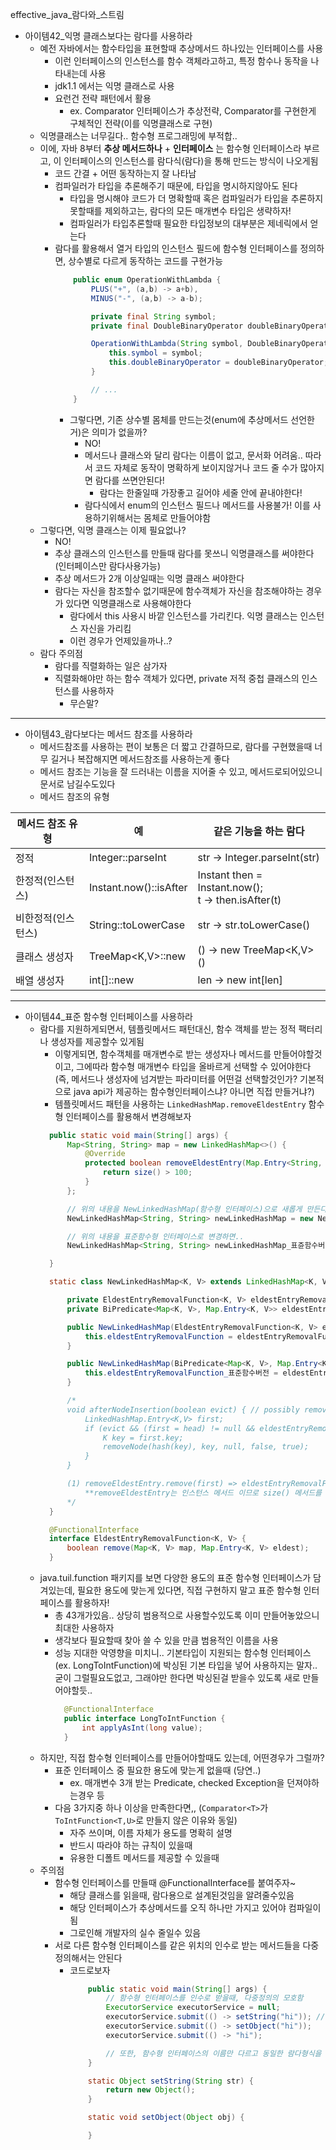 effective_java_람다와_스트림

- 아이템42_익명 클래스보다는 람다를 사용하라
  - 예전 자바에서는 함수타입을 표현할때 추상메서드 하나있는 인터페이스를 사용
    - 이런 인터페이스의 인스턴스를 함수 객체라고하고, 특정 함수나 동작을 나타내는데 사용
    - jdk1.1 에서는 익명 클래스로 사용
    - 요런건 전략 패턴에서 활용
      - ex. Comparator 인터페이스가 추상전략, Comparator를 구현한게 구체적인 전략(이를 익명클래스로 구현)
  - 익명클래스는 너무길다.. 함수형 프로그래밍에 부적합..
  - 이에, 자바 8부터 **추상 메서드하나** + **인터페이스** 는 함수형 인터페이스라 부르고, 이 인터페이스의 인스턴스를 람다식(람다)을 통해 만드는 방식이 나오게됨
    - 코드 간결 + 어떤 동작하는지 잘 나타남
    - 컴파일러가 타입을 추론해주기 때문에, 타입을 명시하지않아도 된다
      - 타입을 명시해야 코드가 더 명확할때 혹은 컴파일러가 타입을 추론하지못할때를 제외하고는, 람다의 모든 매개변수 타입은 생략하자!
      - 컴파일러가 타입추론할때 필요한 타입정보의 대부분은 제네릭에서 얻는다
    - 람다를 활용해서 열거 타입의 인스턴스 필드에 함수형 인터페이스를 정의하면, 상수별로 다르게 동작하는 코드를 구현가능
        ```java
            public enum OperationWithLambda {
                PLUS("+", (a,b) -> a+b),
                MINUS("-", (a,b) -> a-b);

                private final String symbol;
                private final DoubleBinaryOperator doubleBinaryOperator;

                OperationWithLambda(String symbol, DoubleBinaryOperator doubleBinaryOperator) {
                    this.symbol = symbol;
                    this.doubleBinaryOperator = doubleBinaryOperator;
                }

                // ...
            }
        ```
      - 그렇다면, 기존 상수별 몸체를 만드는것(enum에 추상메서드 선언한거)은 의미가 없을까?
        - NO!
        - 메서드나 클래스와 달리 람다는 이름이 없고, 문서화 어려움.. 따라서 코드 자체로 동작이 명확하게 보이지않거나 코드 줄 수가 많아지면 람다를 쓰면안된다!
          - 람다는 한줄일때 가장좋고 길어야 세줄 안에 끝내야한다!
        - 람다식에서 enum의 인스턴스 필드나 메서드를 사용불가! 이를 사용하기위해서는 몸체로 만들어야함
  - 그렇다면, 익명 클래스는 이제 필요없나?
    - NO!
    - 추상 클래스의 인스턴스를 만들때 람다를 못쓰니 익명클래스를 써야한다 (인터페이스만 람다사용가능)
    - 추상 메서드가 2개 이상일때는 익명 클래스 써야한다
    - 람다는 자신을 참조할수 없기때문에 함수객체가 자신을 참조해야하는 경우가 있다면 익명클래스로 사용해야한다
      - 람다에서 this 사용시 바깥 인스턴스를 가리킨다. 익명 클래스는 인스턴스 자신을 가리킴
      - 이런 경우가 언제있을까나..?
  - 람다 주의점
    - 람다를 직렬화하는 일은 삼가자
    - 직렬화해야만 하는 함수 객체가 있다면, private 저적 중첩 클래스의 인스턴스를 사용하자
      - 무슨말?

---

- 아이템43_람다보다는 메서드 참조를 사용하라
  - 메서드참조를 사용하는 편이 보통은 더 짧고 간결하므로, 람다를 구현했을때 너무 길거나 복잡해지면 메서드참조를 사용하는게 좋다
  - 메서드 참조는 기능을 잘 드러내는 이름을 지어줄 수 있고, 메서드로되어있으니 문서로 남길수도있다
  - 메서드 참조의 유형
    
메서드 참조 유형 | 예 | 같은 기능을 하는 람다
---------|----------|---------
 정적 | Integer::parseInt | str -> Integer.parseInt(str)
 한정적(인스턴스) | Instant.now()::isAfter | Instant then = Instant.now(); <br> t -> then.isAfter(t)
 비한정적(인스턴스) | String::toLowerCase | str -> str.toLowerCase()
 클래스 생성자 | TreeMap<K,V>::new | () -> new TreeMap<K,V>()
 배열 생성자 | int[]::new | len -> new int[len]

---

- 아이템44_표준 함수형 인터페이스를 사용하라
  - 람다를 지원하게되면서, 템플릿메서드 패턴대신, 함수 객체를 받는 정적 팩터리나 생성자를 제공할수 있게됨
    - 이렇게되면, 함수객체를 매개변수로 받는 생성자나 메서드를 만들어야할것이고, 그에따라 함수형 매개변수 타입을 올바르게 선택할 수 있어야한다 (즉, 메서드나 생성자에 넘겨받는 파라미터를 어떤걸 선택할것인가? 기본적으로 java api가 제공하는 함수형인터페이스냐? 아니면 직접 만들거냐?)
    - 템플릿메서드 패턴을 사용하는 `LinkedHashMap.removeEldestEntry` 함수형 인터페이스를 활용해서 변경해보자
    ```java
      public static void main(String[] args) {
          Map<String, String> map = new LinkedHashMap<>() { 
              @Override
              protected boolean removeEldestEntry(Map.Entry<String, String> eldest) { // 템플릿에서 변경이 필요한 부분을 하위 클래스에서 재정의하여 사용하도록 하는 템플릿 메서드 패턴
                  return size() > 100; 
              }
          };

          // 위의 내용을 NewLinkedHashMap(함수형 인터페이스)으로 새롭게 만든다면..
          NewLinkedHashMap<String, String> newLinkedHashMap = new NewLinkedHashMap<>((EldestEntryRemovalFunction<String, String>) (m, eldest) -> m.size() > 100);

          // 위의 내용을 표준함수형 인터페이스로 변경하면..
          NewLinkedHashMap<String, String> newLinkedHashMap_표쥰함수버전 = new NewLinkedHashMap<>((BiPredicate<Map<String, String>, Map.Entry<String, String>>) (m, eldest) -> m.size() > 100); // 표준함수형으로 만들었을때는 컴파일러가 타입추론이 어려워, 캐스팅을 통해 제네릭으로 정보를 알려줘야함.. 이게 단점이라면 단점이겠네..

      }

      static class NewLinkedHashMap<K, V> extends LinkedHashMap<K, V> {

          private EldestEntryRemovalFunction<K, V> eldestEntryRemovalFunction;
          private BiPredicate<Map<K, V>, Map.Entry<K, V>> eldestEntryRemovalFunction_표준함수버전;

          public NewLinkedHashMap(EldestEntryRemovalFunction<K, V> eldestEntryRemovalFunction) {
              this.eldestEntryRemovalFunction = eldestEntryRemovalFunction;
          }

          public NewLinkedHashMap(BiPredicate<Map<K, V>, Map.Entry<K, V>> eldestEntryRemovalFunction_표준함수버전) { // 되도록이면 기존에 있는 표준함수형을 사용하자!
              this.eldestEntryRemovalFunction_표준함수버전 = eldestEntryRemovalFunction_표준함수버전;
          }

          /*
          void afterNodeInsertion(boolean evict) { // possibly remove eldest
              LinkedHashMap.Entry<K,V> first;
              if (evict && (first = head) != null && eldestEntryRemovalFunction.remove(this, first)) { // (1)
                  K key = first.key;
                  removeNode(hash(key), key, null, false, true);
              }
          }

          (1) removeEldestEntry.remove(first) => eldestEntryRemovalFunction.remove(this, first) 로 변경
              **removeEldestEntry는 인스턴스 메서드 이므로 size() 메서드를 사용가능하나, 함수객체인 eldestEntryRemovalFunction은 생성시에 해당 Map의 인스턴스를 알수 없으니, Map을 넘겨줄수 있도록 해야한다** => 요런 센스중요!!
          */
      }

      @FunctionalInterface
      interface EldestEntryRemovalFunction<K, V> {
          boolean remove(Map<K, V> map, Map.Entry<K, V> eldest);
      }
    ```
  - java.tuil.function 패키지를 보면 다양한 용도의 표준 함수형 인터페이스가 담겨있는데, 필요한 용도에 맞는게 있다면, 직접 구현하지 말고 표준 함수형 인터페이스를 활용하자!
    - 총 43개가있음.. 상당히 범용적으로 사용할수있도록 이미 만들어놓았으니 최대한 사용하자
    - 생각보다 필요할때 찾아 쓸 수 있을 만큼 범용적인 이름을 사용
    - 성능 지대한 악영향을 미치니.. 기본타입이 지원되는 함수형 인터페이스(ex. LongToIntFunction)에 박싱된 기본 타입을 넣어 사용하지는 말자.. 굳이 그럴필요도없고, 그래야만 한다면 박싱된걸 받을수 있도록 새로 만들어야할듯..
      ```java
        @FunctionalInterface
        public interface LongToIntFunction {
            int applyAsInt(long value);
        }
      ```
  - 하지만, 직접 함수형 인터페이스를 만들어야할때도 있는데, 어떤경우가 그럴까?
    - 표준 인터페이스 중 필요한 용도에 맞는게 없을때 (당연..)
      - ex. 매개변수 3개 받는 Predicate, checked Exception을 던져야하는경우 등
    - 다음 3가지중 하나 이상을 만족한다면,, (`Comparator<T>`가 `ToIntFunction<T,U>`로 만들지 않은 이유와 동일)
      - 자주 쓰이며, 이름 자체가 용도를 명확히 설명
      - 반드시 따라야 하는 규칙이 있을때
      - 유용한 디폴트 메서드를 제공할 수 있을때
  - 주의점
    - 함수형 인터페이스를 만들때 @FunctionalInterface를 붙여주자~
      - 해당 클래스를 읽을때, 람다용으로 설계된것임을 알려줄수있음
      - 해당 인터페이스가 추상메서드를 오직 하나만 가지고 있어야 컴파일이 됨
      - 그로인해 개발자의 실수 줄일수 있음
    - 서로 다른 함수형 인터페이스를 같은 위치의 인수로 받는 메서드들을 다중정의해서는 안된다
      - 코드로보자
        ```java
            public static void main(String[] args) {
                // 함수형 인터페이스를 인수로 받을때, 다중정의의 모호함
                ExecutorService executorService = null;
                executorService.submit(() -> setString("hi")); // ExecutorService.submit은 인수가 없는 람다식을 사용하는 Callable과 Runnable을 받을수있도록 오버로딩 되어있는데, 당연 컴파일러가 에러를 내진않지만, 이런식으로 사용하면 클라이언트 입장에서 Callable을 써서 결과값을 받을수있는것인지, Runnable을 써서 결과값을 받을수 없는지가 코드로 딱 보아서 파악하기 애매할듯..
                executorService.submit(() -> setObject("hi"));
                executorService.submit(() -> "hi");

                // 또한, 함수형 인터페이스의 이름만 다르고 동일한 람다형식을 받는 메서드가 오버로딩되어 있을 경우, 클라이언트가 별도의 형변환을 명시해주어야 사용가능한데, 해당 예시는 위의 newLinkedHashMap을 보자
            }

            static Object setString(String str) {
                return new Object();
            }

            static void setObject(Object obj) {

            }
        ```
